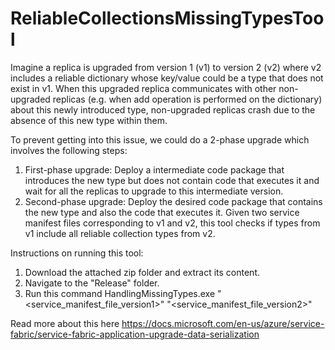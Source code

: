 # ReliableCollectionsMissingTypesTool

Imagine a replica is upgraded from version 1 (v1) to version 2 (v2) where v2 includes a reliable dictionary whose key/value could be a type that does not exist in v1. When this upgraded replica communicates with other non-upgraded replicas (e.g. when add operation is performed on the dictionary) about this newly introduced type, non-upgraded replicas crash due to the absence of this new type within them.

To prevent getting into this issue, we could do a 2-phase upgrade which involves the following steps:
1. First-phase upgrade: Deploy a intermediate code package that introduces the new type but does not contain code that executes it and wait for all the replicas to upgrade to this intermediate version.
2. Second-phase upgrade: Deploy the desired code package that contains the new type and also the code that executes it.
Given two service manifest files corresponding to v1 and v2, this tool checks if types from v1 include all reliable collection types from v2.

Instructions on running this tool:
1. Download the attached zip folder and extract its content.
2. Navigate to the "Release" folder.
3. Run this command
HandlingMissingTypes.exe "<service_manifest_file_version1>" "<service_manifest_file_version2>"

Read more about this here https://docs.microsoft.com/en-us/azure/service-fabric/service-fabric-application-upgrade-data-serialization
